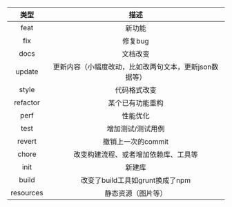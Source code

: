 |    类型     |              描述               |
|:---------:|:-----------------------------:|
|   feat    |              新功能              | 
|    fix    |             修复bug             |  
|   docs    |             文档改变              | 
|  update   | 更新内容（小幅度改动，比如改两句文本，更新json数据等） |
|   style   |            代码格式改变             |
| refactor  |           某个已有功能重构            | 
|   perf    |             性能优化              |
|   test    |           增加测试/测试用例           | 
|  revert   |         撤销上一次的commit          |
|   chore   |      改变构建流程、或者增加依赖库、工具等       | 
|   init    |              新建库              |
|   build   |    改变了build工具如grunt换成了npm     | 
| resources |           静态资源（图片等）           |
